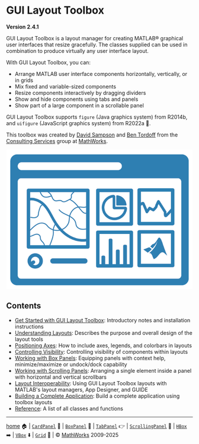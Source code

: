 # GUI Layout Toolbox

**Version 2.4.1**

GUI Layout Toolbox is a layout manager for creating MATLAB&reg; graphical user interfaces that resize gracefully. The classes supplied can be used in combination to produce virtually any user interface layout.

With GUI Layout Toolbox, you can:
- Arrange MATLAB user interface components horizontally, vertically, or in grids
- Mix fixed and variable-sized components
- Resize components interactively by dragging dividers
- Show and hide components using tabs and panels
- Show part of a large component in a scrollable panel

GUI Layout Toolbox supports `figure` (Java graphics system) from R2014b, and `uifigure` (JavaScript graphics system) from R2022a :tada:.

This toolbox was created by [David Sampson](https://www.mathworks.com/matlabcentral/profile/authors/16247) and [Ben Tordoff](https://www.mathworks.com/matlabcentral/profile/authors/1297191) from the [Consulting Services](https://www.mathworks.com/services/consulting.html) group at [MathWorks](https://www.mathworks.com/).

![GUI Layout Toolbox Logo](Images/glt.png "GUI Layout Toolbox Logo")

## Contents

- [Get Started with GUI Layout Toolbox](GettingStarted.md): Introductory notes and installation instructions
- [Understanding Layouts](UnderstandingLayouts.md): Describes the purpose and overall design of the layout tools
- [Positioning Axes](PositioningAxes.md): How to include axes, legends, and colorbars in layouts
- [Controlling Visibility](ControllingVisibility.md): Controlling visibility of components within layouts
- [Working with Box Panels](WorkingWithBoxPanels.md): Equipping panels with context help, minimize/maximize or undock/dock capability
- [Working with Scrolling Panels](WorkingWithScrollingPanels.md): Arranging a single element inside a panel with horizontal and vertical scrollbars
- [Layout Interoperability](LayoutInteroperability.md): Using GUI Layout Toolbox layouts with MATLAB's layout managers, App Designer, and GUIDE
- [Building a Complete Application](ACompleteExample.md): Build a complete application using toolbox layouts
- [Reference](reference.md): A list of all classes and functions

___

[home](index.md) :house: | [`CardPanel`](uixCardPanel.md) :card_index: | [`BoxPanel`](uixBoxPanel.md) :black_square_button: | [`TabPanel`](uixTabPanel.md) :point_right: | [`ScrollingPanel`](uixScrollingPanel.md) :scroll: | [`HBox`](uixHBox.md) :arrow_right: | [`VBox`](uixVBox.md) :arrow_down: | [`Grid`](uixGrid.md) :symbols: | :copyright: [MathWorks](https://www.mathworks.com/services/consulting.html) 2009-2025
